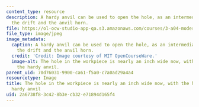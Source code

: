 ```yaml
---
content_type: resource
description: A hardy anvil can be used to open the hole, as an intermediate step between
  the drift and the anvil horn.
file: https://ol-ocw-studio-app-qa.s3.amazonaws.com/courses/3-a04-modern-blacksmithing-and-physical-metallurgy-fall-2008/2a6738f83c428b3ecb32e71894d165f4_061.jpg
file_type: image/jpeg
image_metadata:
  caption: A hardy anvil can be used to open the hole, as an intermediate step between
    the drift and the anvil horn.
  credit: 'Credit: Image courtesy of MIT OpenCourseWare.'
  image-alt: The hole in the workpiece is nearly an inch wide now, with the help of
    the hardy anvil.
parent_uid: 70d76031-9900-ca61-f5a0-c7a0ad29a4a4
resourcetype: Image
title: The hole in the workpiece is nearly an inch wide now, with the help of the
  hardy anvil
uid: 2a6738f8-3c42-8b3e-cb32-e71894d165f4
---
```

